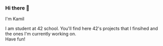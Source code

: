 ### Hi there 👋

I'm Kamil
<!--
this is comment
-->

I am student at 42 school. You'll find here 42's projects that I finsihed and the ones I'm currently working on.</br>
Have fun!
